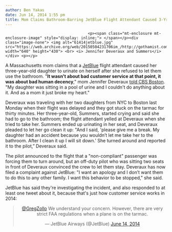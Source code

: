 ```yaml
---
author: Ben Yakas
date: Jun 14, 2014 1:55 pm
title: Mom Claims Bathroom-Barring JetBlue Flight Attendant Caused 3-Yr-Old To Pee Herself
---
```


	
										<p><span class="mt-enclosure mt-enclosure-image" style="display: inline;"> </span></p><div class="image-none"> <img alt="61414jetblue.jpg" src="https://web.archive.org/web/20150504231706im_/http://gothamist.com/attachments/byakas/61414jetblue.jpg" width="640" height="430"> <br> <i> Jennifer Deveraux and Summers</i></div> <p></p>

<p>A Massachusetts mom claims that a <a href="https://web.archive.org/web/20150504231706/http://gothamist.com/tags/jetblue">JetBlue</a> flight attendant caused her three-year-old daughter to urinate on herself after she refused to let them use the bathroom. &quot;<strong>It wasn&apos;t about bad customer service at that point, it was about bad human decency</strong>,&quot; mom Jennifer Deveraux <a href="https://web.archive.org/web/20150504231706/http://boston.cbslocal.com/2014/06/13/mom-flight-attendant-refused-bathroom-access-3-year-old-forced-to-urinate-in-seat/">told CBS Boston</a>. &quot;My daughter was sitting in a pool of urine and I couldn&apos;t do anything about it. And as a mom it just broke my heart.&quot;</p>

<p>Deveraux was traveling with her two daughters from NYC to Boston last Monday when their flight was delayed and they got stuck on the tarmac for thirty minutes. Her three-year-old, Summers, started crying and said she had to go to the bathroom; the flight attendant yelled at Deveraux when she tried to take her. Summers ended up urinating in her seat, and Deveraux pleaded to let her go clean it up: &quot;And I said, &apos;please give me a break. My daughter had an accident because you wouldn&#x2019;t let me take her to the bathroom. After I clean it up I will sit down.&apos; She turned around and reported it to the pilot,&#x201D; Deveraux said.</p>

<p>The pilot announced to the flight that a &quot;non-compliant&quot; passenger was forcing them to turn around, but an off-duty pilot who was sitting two seats in front of Deveraux convinced the crew to let them stay. Deveraux has now filed a complaint against JetBlue: &quot;I want an apology and I don&#x2019;t want them to do this to any other family. I want this behavior to be stopped,&quot; she said.</p>

<p>JetBlue has said they&apos;re investigating the incident, and also responded to at least one tweet about it, because that&apos;s just how customer service works in 2014: </p>

<center><blockquote class="twitter-tweet" lang="en"><p><a href="https://web.archive.org/web/20150504231706/https://twitter.com/GregZollo">@GregZollo</a> We understand your concern. However, there are very strict FAA regulations when a plane is on the tarmac.</p>&#x2014; JetBlue Airways (@JetBlue) <a href="https://web.archive.org/web/20150504231706/https://twitter.com/JetBlue/statuses/477603547526492161">June 14, 2014</a></blockquote>
<script async src="//web.archive.org/web/20150504231706js_/http://platform.twitter.com/widgets.js" charset="utf-8"></script></center>					
										
									
				
